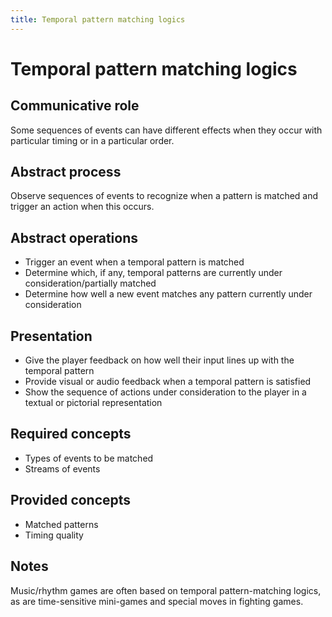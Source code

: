 ```yaml
---
title: Temporal pattern matching logics 
---
```


# Temporal pattern matching logics

## Communicative role

Some sequences of events can have different effects when they occur with particular timing or in a particular order.

## Abstract process

Observe sequences of events to recognize when a pattern is matched and trigger an action when this occurs.

## Abstract operations

* Trigger an event when a temporal pattern is matched
* Determine which, if any, temporal patterns are currently under consideration/partially matched
* Determine how well a new event matches any pattern currently under consideration

## Presentation

* Give the player feedback on how well their input lines up with the temporal pattern
* Provide visual or audio feedback when a temporal pattern is satisfied
* Show the sequence of actions under consideration to the player in a textual or pictorial representation

## Required concepts

* Types of events to be matched
* Streams of events

## Provided concepts

* Matched patterns
* Timing quality

## Notes

Music/rhythm games are often based on temporal pattern-matching logics, as are time-sensitive mini-games and special moves in fighting games.
